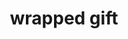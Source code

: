 ---
layout: activities
title: wrapped gift
emoji: wrapped_gift
permalink: 🎁.html
image: assets/img/3moji/wrapped_gift.png
---